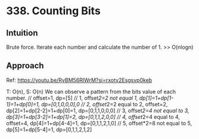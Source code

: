 # 338. Counting Bits

## Intuition
Brute force. Iterate each number and calculate the number of 1. >> O(nlogn)

## Approach
Ref: https://youtu.be/RyBM56RIWrM?si=rxotv2Esgsvp0keb

T: O(n), S: O(n)
We can observe a pattern from the bits value of each number.
// offset=1, dp=[5]
// 1, offset*2=2 not equal 1, dp[1]=1+dp[1-1]=1+dp[0]=1, dp=[0,1,0,0,0],0
// 2, offset*2=2 equal to 2, offset=2, dp[2]=1+dp[2-2]=1+dp[0]=1, dp=[0,1,1,0,0,0]
// 3, offset*2=4 not equal to 3, dp[3]=1+dp[3-2]=1+dp[1]=2, dp=[0,1,1,2,0,0]
// 4, offset*2=4 equal to 4, offset=4, dp[4]=1+dp[4-4]=1, dp=[0,1,1,2,1,0]
// 5, offset*2=8 not equal to 5, dp[5]=1+dp[5-4]=1, dp=[0,1,1,2,1,2]